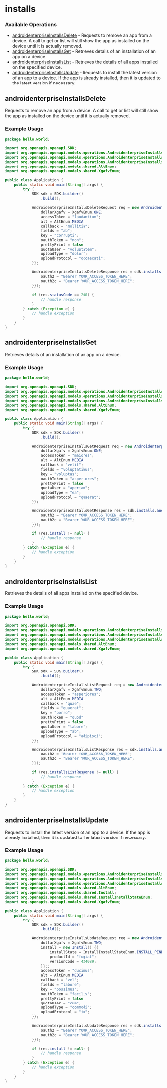 # installs

### Available Operations

* [androidenterpriseInstallsDelete](#androidenterpriseinstallsdelete) - Requests to remove an app from a device. A call to get or list will still show the app as installed on the device until it is actually removed.
* [androidenterpriseInstallsGet](#androidenterpriseinstallsget) - Retrieves details of an installation of an app on a device.
* [androidenterpriseInstallsList](#androidenterpriseinstallslist) - Retrieves the details of all apps installed on the specified device.
* [androidenterpriseInstallsUpdate](#androidenterpriseinstallsupdate) - Requests to install the latest version of an app to a device. If the app is already installed, then it is updated to the latest version if necessary.

## androidenterpriseInstallsDelete

Requests to remove an app from a device. A call to get or list will still show the app as installed on the device until it is actually removed.

### Example Usage

```java
package hello.world;

import org.openapis.openapi.SDK;
import org.openapis.openapi.models.operations.AndroidenterpriseInstallsDeleteRequest;
import org.openapis.openapi.models.operations.AndroidenterpriseInstallsDeleteResponse;
import org.openapis.openapi.models.operations.AndroidenterpriseInstallsDeleteSecurity;
import org.openapis.openapi.models.shared.AltEnum;
import org.openapis.openapi.models.shared.XgafvEnum;

public class Application {
    public static void main(String[] args) {
        try {
            SDK sdk = SDK.builder()
                .build();

            AndroidenterpriseInstallsDeleteRequest req = new AndroidenterpriseInstallsDeleteRequest("iste", "temporibus", "accusantium", "rem") {{
                dollarXgafv = XgafvEnum.ONE;
                accessToken = "laudantium";
                alt = AltEnum.MEDIA;
                callback = "mollitia";
                fields = "ab";
                key = "corrupti";
                oauthToken = "non";
                prettyPrint = false;
                quotaUser = "voluptatem";
                uploadType = "dolor";
                uploadProtocol = "occaecati";
            }};            

            AndroidenterpriseInstallsDeleteResponse res = sdk.installs.androidenterpriseInstallsDelete(req, new AndroidenterpriseInstallsDeleteSecurity("numquam", "impedit") {{
                oauth2 = "Bearer YOUR_ACCESS_TOKEN_HERE";
                oauth2c = "Bearer YOUR_ACCESS_TOKEN_HERE";
            }});

            if (res.statusCode == 200) {
                // handle response
            }
        } catch (Exception e) {
            // handle exception
        }
    }
}
```

## androidenterpriseInstallsGet

Retrieves details of an installation of an app on a device.

### Example Usage

```java
package hello.world;

import org.openapis.openapi.SDK;
import org.openapis.openapi.models.operations.AndroidenterpriseInstallsGetRequest;
import org.openapis.openapi.models.operations.AndroidenterpriseInstallsGetResponse;
import org.openapis.openapi.models.operations.AndroidenterpriseInstallsGetSecurity;
import org.openapis.openapi.models.shared.AltEnum;
import org.openapis.openapi.models.shared.XgafvEnum;

public class Application {
    public static void main(String[] args) {
        try {
            SDK sdk = SDK.builder()
                .build();

            AndroidenterpriseInstallsGetRequest req = new AndroidenterpriseInstallsGetRequest("explicabo", "voluptas", "aut", "dignissimos") {{
                dollarXgafv = XgafvEnum.ONE;
                accessToken = "maiores";
                alt = AltEnum.MEDIA;
                callback = "velit";
                fields = "voluptatibus";
                key = "voluptas";
                oauthToken = "asperiores";
                prettyPrint = false;
                quotaUser = "aperiam";
                uploadType = "ea";
                uploadProtocol = "quaerat";
            }};            

            AndroidenterpriseInstallsGetResponse res = sdk.installs.androidenterpriseInstallsGet(req, new AndroidenterpriseInstallsGetSecurity("consequuntur", "repellendus") {{
                oauth2 = "Bearer YOUR_ACCESS_TOKEN_HERE";
                oauth2c = "Bearer YOUR_ACCESS_TOKEN_HERE";
            }});

            if (res.install != null) {
                // handle response
            }
        } catch (Exception e) {
            // handle exception
        }
    }
}
```

## androidenterpriseInstallsList

Retrieves the details of all apps installed on the specified device.

### Example Usage

```java
package hello.world;

import org.openapis.openapi.SDK;
import org.openapis.openapi.models.operations.AndroidenterpriseInstallsListRequest;
import org.openapis.openapi.models.operations.AndroidenterpriseInstallsListResponse;
import org.openapis.openapi.models.operations.AndroidenterpriseInstallsListSecurity;
import org.openapis.openapi.models.shared.AltEnum;
import org.openapis.openapi.models.shared.XgafvEnum;

public class Application {
    public static void main(String[] args) {
        try {
            SDK sdk = SDK.builder()
                .build();

            AndroidenterpriseInstallsListRequest req = new AndroidenterpriseInstallsListRequest("officia", "maxime", "dignissimos") {{
                dollarXgafv = XgafvEnum.TWO;
                accessToken = "asperiores";
                alt = AltEnum.MEDIA;
                callback = "quae";
                fields = "quaerat";
                key = "porro";
                oauthToken = "quod";
                prettyPrint = false;
                quotaUser = "labore";
                uploadType = "ab";
                uploadProtocol = "adipisci";
            }};            

            AndroidenterpriseInstallsListResponse res = sdk.installs.androidenterpriseInstallsList(req, new AndroidenterpriseInstallsListSecurity("fuga", "id") {{
                oauth2 = "Bearer YOUR_ACCESS_TOKEN_HERE";
                oauth2c = "Bearer YOUR_ACCESS_TOKEN_HERE";
            }});

            if (res.installsListResponse != null) {
                // handle response
            }
        } catch (Exception e) {
            // handle exception
        }
    }
}
```

## androidenterpriseInstallsUpdate

Requests to install the latest version of an app to a device. If the app is already installed, then it is updated to the latest version if necessary.

### Example Usage

```java
package hello.world;

import org.openapis.openapi.SDK;
import org.openapis.openapi.models.operations.AndroidenterpriseInstallsUpdateRequest;
import org.openapis.openapi.models.operations.AndroidenterpriseInstallsUpdateResponse;
import org.openapis.openapi.models.operations.AndroidenterpriseInstallsUpdateSecurity;
import org.openapis.openapi.models.shared.AltEnum;
import org.openapis.openapi.models.shared.Install;
import org.openapis.openapi.models.shared.InstallInstallStateEnum;
import org.openapis.openapi.models.shared.XgafvEnum;

public class Application {
    public static void main(String[] args) {
        try {
            SDK sdk = SDK.builder()
                .build();

            AndroidenterpriseInstallsUpdateRequest req = new AndroidenterpriseInstallsUpdateRequest("suscipit", "velit", "culpa", "est") {{
                dollarXgafv = XgafvEnum.TWO;
                install = new Install() {{
                    installState = InstallInstallStateEnum.INSTALL_PENDING;
                    productId = "fugiat";
                    versionCode = 424089;
                }};;
                accessToken = "ducimus";
                alt = AltEnum.MEDIA;
                callback = "vel";
                fields = "labore";
                key = "possimus";
                oauthToken = "facilis";
                prettyPrint = false;
                quotaUser = "cum";
                uploadType = "commodi";
                uploadProtocol = "in";
            }};            

            AndroidenterpriseInstallsUpdateResponse res = sdk.installs.androidenterpriseInstallsUpdate(req, new AndroidenterpriseInstallsUpdateSecurity("corporis", "reiciendis") {{
                oauth2 = "Bearer YOUR_ACCESS_TOKEN_HERE";
                oauth2c = "Bearer YOUR_ACCESS_TOKEN_HERE";
            }});

            if (res.install != null) {
                // handle response
            }
        } catch (Exception e) {
            // handle exception
        }
    }
}
```
